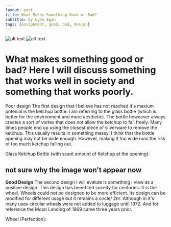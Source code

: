 ```yaml
---
layout: post
title: What Makes Something Good or Bad?
subtitle: by Lynn Egan
tags: [assignment, good, bad, design]
---
```

![alt text][ketchup]
![alt text][Wheel]

<h1>What makes something good or bad? Here I will discuss something that works well in society and something that works poorly.</h1>


<a> Poor design </a>
The first design that I believe has not reached it's maxium potenial is the ketchup bottle. I am referring to the glass bottle (which is better for the environment and more aesthetic). The bottle howeever always creates a sort of vortex that does not allow the ketchup to fall freely. Many times people end up using the closest piece of silverware to remove the ketchup. This usually results in something messy. I think that the bottle opening may not be wide enough. However, making it too wide runs the risk of too much ketchup falling out. 

Glass Ketchup Bottle (with scant amount of Ketchup at the opening): 


[ketchup]: https://www.thesun.co.uk/wp-content/uploads/2016/07/nintchdbpict000004016286.jpg?w=2640 
## not sure why the image won't appear now
<b> Good Design</b>
The second design I will evalute is something I view as a positive design. This design has benefited soceity for centuries. It is the wheel. Wheels could not be designed to be more efficient. Its design can be modified for different usage but it remains a circle/ 2πr. Although in it's many uses circular wheels were not added to luggage until 1972. And for reference the Moon Landing of 1969 came three years prior. 


Wheel (Perfection): 


[Wheel]: https://www.google.com/url?sa=i&url=https%3A%2F%2Fwww.sporcle.com%2Fgames%2Fjohncenafan612%2Fthings-with-wheels&psig=AOvVaw13JKRoMspzEOTnkwv2OBgL&ust=1632443119102000&source=images&cd=vfe&ved=0CAsQjRxqFwoTCPCUlrLtk_MCFQAAAAAdAAAAABAD 
